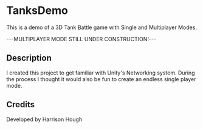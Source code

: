 # TanksDemo
This is a demo of a 3D Tank Battle game with Single and Multiplayer Modes.

---MULTIPLAYER MODE STILL UNDER CONSTRUCTION!---
## Description
I created this project to get familiar with Unity's Networking system. During the process I thought it would also be fun to create an endless single player mode. 


## Credits
Developed by Harrison Hough
